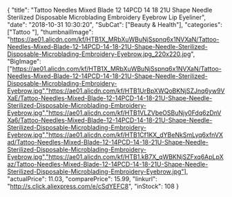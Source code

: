 {
	"title": "Tattoo Needles Mixed Blade 12 14PCD 14 18 21U Shape Needle Sterilized Disposable Microblading Embroidery Eyebrow Lip Eyeliner",
	"date": "2018-10-31 10:30:20",
	"SubCat": ["Beauty & Health"],
	"categories": ["Tattoo "],
	"thumbnailImage": "https://ae01.alicdn.com/kf/HTB1X_MRbXuWBuNjSspnq6x1NVXaN/Tattoo-Needles-Mixed-Blade-12-14PCD-14-18-21U-Shape-Needle-Sterilized-Disposable-Microblading-Embroidery-Eyebrow.jpg_220x220.jpg",
	"BigImage": ["https://ae01.alicdn.com/kf/HTB1X_MRbXuWBuNjSspnq6x1NVXaN/Tattoo-Needles-Mixed-Blade-12-14PCD-14-18-21U-Shape-Needle-Sterilized-Disposable-Microblading-Embroidery-Eyebrow.jpg","https://ae01.alicdn.com/kf/HTB1UrBpXWQoBKNjSZJnq6yw9VXaE/Tattoo-Needles-Mixed-Blade-12-14PCD-14-18-21U-Shape-Needle-Sterilized-Disposable-Microblading-Embroidery-Eyebrow.jpg","https://ae01.alicdn.com/kf/HTB1VLZVbeOSBuNjy0Fdq6zDnVXa6/Tattoo-Needles-Mixed-Blade-12-14PCD-14-18-21U-Shape-Needle-Sterilized-Disposable-Microblading-Embroidery-Eyebrow.jpg","https://ae01.alicdn.com/kf/HTB1Cf1KX_dYBeNkSmLyq6xfnVXad/Tattoo-Needles-Mixed-Blade-12-14PCD-14-18-21U-Shape-Needle-Sterilized-Disposable-Microblading-Embroidery-Eyebrow.jpg","https://ae01.alicdn.com/kf/HTB1.kB7X_qWBKNjSZFxq6ApLpXaz/Tattoo-Needles-Mixed-Blade-12-14PCD-14-18-21U-Shape-Needle-Sterilized-Disposable-Microblading-Embroidery-Eyebrow.jpg"],
	"actualPrice": 11.03,
	"comparePrice": 15.99,
	"linkurl": "http://s.click.aliexpress.com/e/cSdYEFC8",
	"inStock": 108
}
